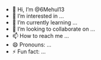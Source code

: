 - 👋 Hi, I’m @6Mehul13
- 👀 I’m interested in ...
- 🌱 I’m currently learning ...
- 💞️ I’m looking to collaborate on ...
- 📫 How to reach me ...
- 😄 Pronouns: ...
- ⚡ Fun fact: ...

<!---
6Mehul13/6Mehul13 is a ✨ special ✨ repository because its `README.md` (this file) appearson your GitHub profile.
You can click the Preview link to take a look at your changes.
--->
